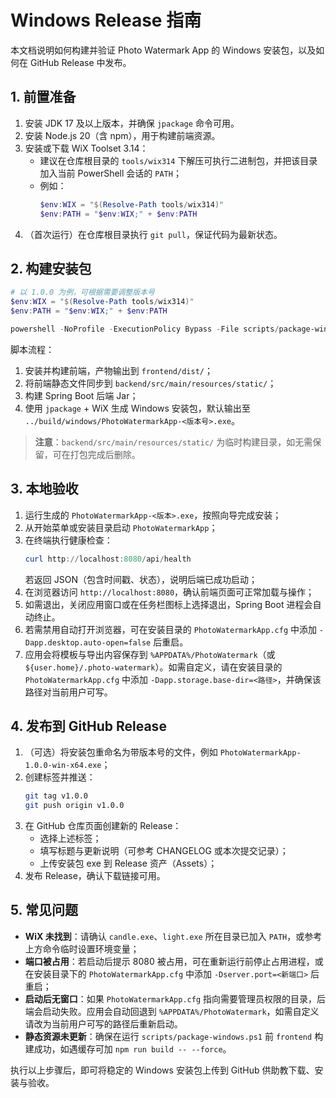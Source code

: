 ﻿# Windows Release 指南

本文档说明如何构建并验证 Photo Watermark App 的 Windows 安装包，以及如何在 GitHub Release 中发布。

## 1. 前置准备

1. 安装 JDK 17 及以上版本，并确保 `jpackage` 命令可用。
2. 安装 Node.js 20（含 npm），用于构建前端资源。
3. 安装或下载 WiX Toolset 3.14：
   - 建议在仓库根目录的 `tools/wix314` 下解压可执行二进制包，并把该目录加入当前 PowerShell 会话的 `PATH`；
   - 例如：
     ```powershell
     $env:WIX = "$(Resolve-Path tools/wix314)"
     $env:PATH = "$env:WIX;" + $env:PATH
     ```
4. （首次运行）在仓库根目录执行 `git pull`，保证代码为最新状态。

## 2. 构建安装包

```powershell
# 以 1.0.0 为例，可根据需要调整版本号
$env:WIX = "$(Resolve-Path tools/wix314)"
$env:PATH = "$env:WIX;" + $env:PATH

powershell -NoProfile -ExecutionPolicy Bypass -File scripts/package-windows.ps1 -AppVersion '1.0.0'
```

脚本流程：

1. 安装并构建前端，产物输出到 `frontend/dist/`；
2. 将前端静态文件同步到 `backend/src/main/resources/static/`；
3. 构建 Spring Boot 后端 Jar；
4. 使用 `jpackage` + WiX 生成 Windows 安装包，默认输出至 `../build/windows/PhotoWatermarkApp-<版本号>.exe`。

> **注意**：`backend/src/main/resources/static/` 为临时构建目录，如无需保留，可在打包完成后删除。

## 3. 本地验收

1. 运行生成的 `PhotoWatermarkApp-<版本>.exe`，按照向导完成安装；
2. 从开始菜单或安装目录启动 `PhotoWatermarkApp`；
3. 在终端执行健康检查：
   ```powershell
   curl http://localhost:8080/api/health
   ```
   若返回 JSON（包含时间戳、状态），说明后端已成功启动；
4. 在浏览器访问 `http://localhost:8080`，确认前端页面可正常加载与操作；
5. 如需退出，关闭应用窗口或在任务栏图标上选择退出，Spring Boot 进程会自动终止。
6. 若需禁用自动打开浏览器，可在安装目录的 `PhotoWatermarkApp.cfg` 中添加 `-Dapp.desktop.auto-open=false` 后重启。
7. 应用会将模板与导出内容保存到 `%APPDATA%/PhotoWatermark`（或 `${user.home}/.photo-watermark`）。如需自定义，请在安装目录的 `PhotoWatermarkApp.cfg` 中添加 `-Dapp.storage.base-dir=<路径>`，并确保该路径对当前用户可写。

## 4. 发布到 GitHub Release

1. （可选）将安装包重命名为带版本号的文件，例如 `PhotoWatermarkApp-1.0.0-win-x64.exe`；
2. 创建标签并推送：
   ```bash
   git tag v1.0.0
   git push origin v1.0.0
   ```
3. 在 GitHub 仓库页面创建新的 Release：
   - 选择上述标签；
   - 填写标题与更新说明（可参考 CHANGELOG 或本次提交记录）；
   - 上传安装包 exe 到 Release 资产（Assets）；
4. 发布 Release，确认下载链接可用。

## 5. 常见问题

- **WiX 未找到**：请确认 `candle.exe`、`light.exe` 所在目录已加入 `PATH`，或参考上方命令临时设置环境变量；
- **端口被占用**：若启动后提示 8080 被占用，可在重新运行前停止占用进程，或在安装目录下的 `PhotoWatermarkApp.cfg` 中添加 `-Dserver.port=<新端口>` 后重启；
- **启动后无窗口**：如果 `PhotoWatermarkApp.cfg` 指向需要管理员权限的目录，后端会启动失败。应用会自动回退到 `%APPDATA%/PhotoWatermark`，如需自定义请改为当前用户可写的路径后重新启动。
- **静态资源未更新**：确保在运行 `scripts/package-windows.ps1` 前 `frontend` 构建成功，如遇缓存可加 `npm run build -- --force`。

执行以上步骤后，即可将稳定的 Windows 安装包上传到 GitHub 供助教下载、安装与验收。
